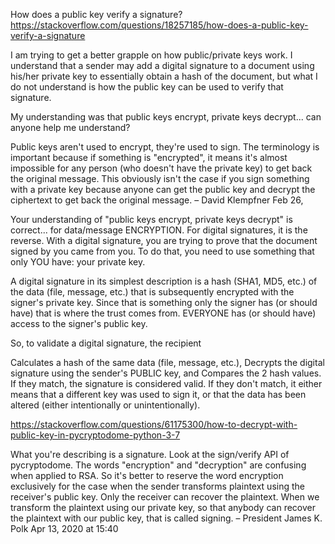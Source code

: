 How does a public key verify a signature?
https://stackoverflow.com/questions/18257185/how-does-a-public-key-verify-a-signature

I am trying to get a better grapple on how public/private keys work. I understand that a sender may add a digital signature to a document using his/her private key to essentially obtain a hash of the document, but what I do not understand is how the public key can be used to verify that signature.

My understanding was that public keys encrypt, private keys decrypt... can anyone help me understand?

Public keys aren't used to encrypt, they're used to sign. The terminology is important because if something is "encrypted", it means it's almost impossible for any person (who doesn't have the private key) to get back the original message. This obviously isn't the case if you sign something with a private key because anyone can get the public key and decrypt the ciphertext to get back the original message. – 
David Klempfner
 Feb 26, 


Your understanding of "public keys encrypt, private keys decrypt" is correct... for data/message ENCRYPTION. For digital signatures, it is the reverse. With a digital signature, you are trying to prove that the document signed by you came from you. To do that, you need to use something that only YOU have: your private key.

A digital signature in its simplest description is a hash (SHA1, MD5, etc.) of the data (file, message, etc.) that is subsequently encrypted with the signer's private key. Since that is something only the signer has (or should have) that is where the trust comes from. EVERYONE has (or should have) access to the signer's public key.

So, to validate a digital signature, the recipient

Calculates a hash of the same data (file, message, etc.),
Decrypts the digital signature using the sender's PUBLIC key, and
Compares the 2 hash values.
If they match, the signature is considered valid. If they don't match, it either means that a different key was used to sign it, or that the data has been altered (either intentionally or unintentionally).

https://stackoverflow.com/questions/61175300/how-to-decrypt-with-public-key-in-pycryptodome-python-3-7

What you're describing is a signature. Look at the sign/verify API of pycryptodome. The words "encryption" and "decryption" are confusing when applied to RSA. So it's better to reserve the word encryption exclusively for the case when the sender transforms plaintext using the receiver's public key. Only the receiver can recover the plaintext. When we transform the plaintext using our private key, so that anybody can recover the plaintext with our public key, that is called signing. – 
President James K. Polk
 Apr 13, 2020 at 15:40
